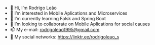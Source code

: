 - 👋 Hi, I’m Rodrigo Leão
- 👀 I’m interested in Mobile Aplications and Microservices
- 🌱 I’m currently learning Falsk and Spring Boot
- 💞️ I’m looking to collaborate on Mobile Aplications for social causes
- 📫 My e-mail: rodrigoleao1995@gmail.com
- 📱 My social networks: https://linktr.ee/rodrigoleao_s
